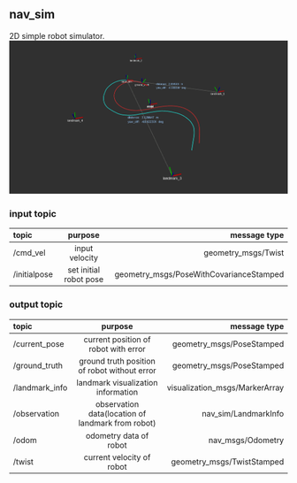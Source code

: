 ## nav_sim  
2D simple robot simulator.
![rviz](img/rviz.png)

### input topic
| topic | purpose | message type |
| :--- | :---: | ---: |
| /cmd_vel | input velocity | geometry_msgs/Twist |
| /initialpose | set initial robot pose  | geometry_msgs/PoseWithCovarianceStamped |

### output topic
| topic | purpose | message type |
| :--- | :---: | ---: |
| /current_pose | current position of robot with error | geometry_msgs/PoseStamped |
| /ground_truth | ground truth position of robot without error | geometry_msgs/PoseStamped |
| /landmark_info | landmark visualization information | visualization_msgs/MarkerArray |
| /observation | observation data(location of landmark from robot) | nav_sim/LandmarkInfo |
| /odom | odometry data of robot | nav_msgs/Odometry |
| /twist | current velocity of robot | geometry_msgs/TwistStamped |
